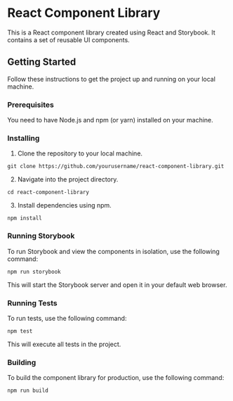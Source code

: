# React Component Library

This is a React component library created using React and Storybook. It contains a set of reusable UI components.

## Getting Started

Follow these instructions to get the project up and running on your local machine.

### Prerequisites

You need to have Node.js and npm (or yarn) installed on your machine.

### Installing

1. Clone the repository to your local machine.

```
git clone https://github.com/yourusername/react-component-library.git
```

2. Navigate into the project directory.

```
cd react-component-library
```

3. Install dependencies using npm.

```
npm install
```

### Running Storybook

To run Storybook and view the components in isolation, use the following command:

```
npm run storybook
```

This will start the Storybook server and open it in your default web browser.

### Running Tests

To run tests, use the following command:

```
npm test
```

This will execute all tests in the project.

### Building

To build the component library for production, use the following command:

```
npm run build
```
